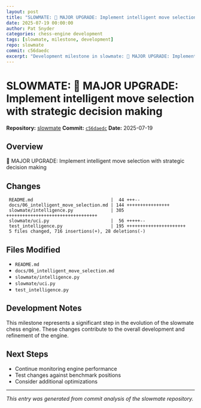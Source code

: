 ```yaml
---
layout: post
title: "SLOWMATE: 🧠 MAJOR UPGRADE: Implement intelligent move selection with strategic decision making"
date: 2025-07-19 00:00:00 
author: Pat Snyder
categories: chess-engine development
tags: [slowmate, milestone, development]
repo: slowmate
commit: c56daedc
excerpt: "Development milestone in slowmate: 🧠 MAJOR UPGRADE: Implement intelligent move selection with strategic decision making"
---
```


# SLOWMATE: 🧠 MAJOR UPGRADE: Implement intelligent move selection with strategic decision making

**Repository:** [slowmate](https://github.com/pssnyder/slowmate)
**Commit:** [`c56daedc`](https://github.com/pssnyder/slowmate/commit/c56daedcca849d5a390521764eeb2a08d49580bb)
**Date:** 2025-07-19

## Overview

🧠 MAJOR UPGRADE: Implement intelligent move selection with strategic decision making

## Changes

```
 README.md                             |  44 +++--
 docs/06_intelligent_move_selection.md | 144 ++++++++++++++++
 slowmate/intelligence.py              | 305 ++++++++++++++++++++++++++++++++++
 slowmate/uci.py                       |  56 +++++--
 test_intelligence.py                  | 195 ++++++++++++++++++++++
 5 files changed, 716 insertions(+), 28 deletions(-)
```

## Files Modified

- `README.md`
- `docs/06_intelligent_move_selection.md`
- `slowmate/intelligence.py`
- `slowmate/uci.py`
- `test_intelligence.py`

## Development Notes

This milestone represents a significant step in the evolution of the slowmate chess engine. These changes contribute to the overall development and refinement of the engine.

## Next Steps

- Continue monitoring engine performance
- Test changes against benchmark positions
- Consider additional optimizations

---

*This entry was generated from commit analysis of the slowmate repository.*
